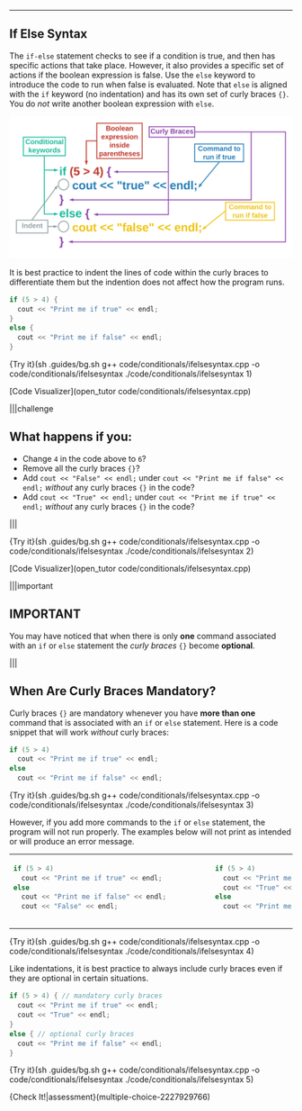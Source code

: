 ---

## If Else Syntax

The `if-else` statement checks to see if a condition is true, and then has specific actions that take place. However, it also provides a specific set of actions if the boolean expression is false. Use the `else` keyword to introduce the code to run when false is evaluated. Note that `else` is aligned with the `if` keyword (no indentation) and has its own set of curly braces `{}`. You do *not* write another boolean expression with `else`.

![.guides/img/IfElseSyntax](.guides/img/IfElseSyntax.png)

It is best practice to indent the lines of code within the curly braces to differentiate them but the indention does not affect how the program runs.

```c++
if (5 > 4) {
  cout << "Print me if true" << endl;
}
else {
  cout << "Print me if false" << endl;
}
```

{Try it}(sh .guides/bg.sh g++ code/conditionals/ifelsesyntax.cpp -o code/conditionals/ifelsesyntax ./code/conditionals/ifelsesyntax 1)

[Code Visualizer](open_tutor code/conditionals/ifelsesyntax.cpp)

|||challenge
## What happens if you:
* Change `4` in the code above to `6`?
* Remove all the curly braces `{}`?
* Add `cout << "False" << endl;` under `cout << "Print me if false" << endl;` *without* any curly braces `{}` in the code?
* Add `cout << "True" << endl;` under `cout << "Print me if true" << endl;` *without* any curly braces `{}` in the code?

|||

{Try it}(sh .guides/bg.sh g++ code/conditionals/ifelsesyntax.cpp -o code/conditionals/ifelsesyntax ./code/conditionals/ifelsesyntax 2)

[Code Visualizer](open_tutor code/conditionals/ifelsesyntax.cpp)

|||important
## IMPORTANT
You may have noticed that when there is only **one** command associated with an `if` or `else` statement the *curly braces* `{}` become **optional**.

|||

## When Are Curly Braces Mandatory?
Curly braces `{}` are mandatory whenever you have **more than one** command that is associated with an `if` or `else` statement. Here is a code snippet that will work *without* curly braces:
```c++
if (5 > 4)
  cout << "Print me if true" << endl;
else
  cout << "Print me if false" << endl;
```

{Try it}(sh .guides/bg.sh g++ code/conditionals/ifelsesyntax.cpp -o code/conditionals/ifelsesyntax ./code/conditionals/ifelsesyntax 3)

However, if you add more commands to the `if` or `else` statement, the program will not run properly. The examples below will not print as intended or will produce an error message.

<table>
<tr>
<td>
<div style="width:345px; height:112px">

```c++
if (5 > 4)
  cout << "Print me if true" << endl;
else
  cout << "Print me if false" << endl;
  cout << "False" << endl;
```

</div>
</td>
<td>
<div style="width:345px; height:112px">
          
```c++
if (5 > 4)
  cout << "Print me if true" << endl;
  cout << "True" << endl;
else
  cout << "Print me if false" << endl;
```

</div>
</td>
</tr>
</table>

{Try it}(sh .guides/bg.sh g++ code/conditionals/ifelsesyntax.cpp -o code/conditionals/ifelsesyntax ./code/conditionals/ifelsesyntax 4)

Like indentations, it is best practice to always include curly braces even if they are optional in certain situations.

```c++
if (5 > 4) { // mandatory curly braces
  cout << "Print me if true" << endl;
  cout << "True" << endl;
}
else { // optional curly braces
  cout << "Print me if false" << endl;
}
```

{Try it}(sh .guides/bg.sh g++ code/conditionals/ifelsesyntax.cpp -o code/conditionals/ifelsesyntax ./code/conditionals/ifelsesyntax 5)

{Check It!|assessment}(multiple-choice-2227929766)
